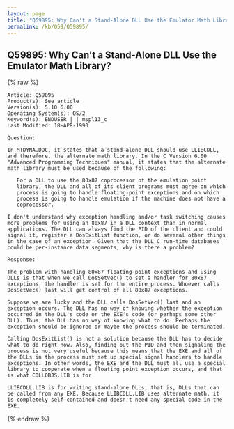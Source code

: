 ```yaml
---
layout: page
title: "Q59895: Why Can't a Stand-Alone DLL Use the Emulator Math Library?"
permalink: /kb/059/Q59895/
---
```


## Q59895: Why Can't a Stand-Alone DLL Use the Emulator Math Library?

{% raw %}

	Article: Q59895
	Product(s): See article
	Version(s): 5.10 6.00
	Operating System(s): OS/2
	Keyword(s): ENDUSER | | mspl13_c
	Last Modified: 18-APR-1990
	
	Question:
	
	In MTDYNA.DOC, it states that a stand-alone DLL should use LLIBCDLL,
	and therefore, the alternate math library. In the C Version 6.00
	"Advanced Programming Techniques" manual, it states that the alternate
	math library must be used because of the following:
	
	   For a DLL to use the 80x87 coprocessor of the emulation point
	   library, the DLL and all of its client programs must agree on which
	   process is going to handle floating-point exceptions and on which
	   process is going to handle emulation if the machine does not have a
	   coprocessor.
	
	I don't understand why exception handling and/or task switching causes
	more problems for using an 80x87 in a DLL context than in normal
	applications. The DLL can always find the PID of the client and could
	signal it, register a DosExitList function, or do several other things
	in the case of an exception. Given that the DLL C run-time databases
	could be per-instance data segments, why is there a problem?
	
	Response:
	
	The problem with handling 80x87 floating-point exceptions and using
	DLLs is that when we call DosSetVec() to set a handler for 80x87
	exceptions, the handler is set for the entire process. Whoever calls
	DosSetVec() last will get control of all 80x87 exceptions.
	
	Suppose we are lucky and the DLL calls DosSetVec() last and an
	exception occurs. The DLL has no way of knowing whether the exception
	occurred in the DLL's code or the EXE's code (or perhaps some other
	DLL). Thus, the DLL has no way of knowing what to do. Perhaps the
	exception should be ignored or maybe the process should be terminated.
	
	Calling DosExitList() is not a solution because the DLL has to decide
	what to do right now. Also, finding out the PID and then signaling the
	process is not very useful because this means that the EXE and all of
	the DLLs in the process must set up special signal handlers to handle
	exceptions. In other words, the EXE and the DLL must all use a special
	library to cooperate when a floating point exception occurs, and that
	is what CDLLOBJS.LIB is for.
	
	LLIBCDLL.LIB is for writing stand-alone DLLs, that is, DLLs that can
	be called from any EXE. Because LLIBCDLL.LIB uses alternate math, it
	is completely self-contained and doesn't need any special code in the
	EXE.

{% endraw %}
